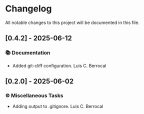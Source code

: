 # Changelog

All notable changes to this project will be documented in this file.

## [0.4.2] - 2025-06-12

### 📚 Documentation

- Added git-cliff configuration. Luis C. Berrocal

## [0.2.0] - 2025-06-02

### ⚙️ Miscellaneous Tasks

- Adding  output to .gitignore. Luis C. Berrocal

<!-- generated by git-cliff -->
